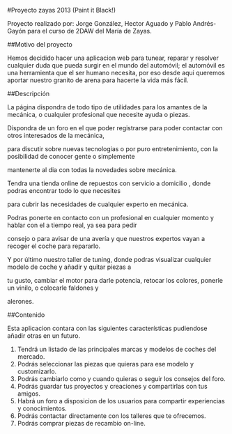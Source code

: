 #Proyecto zayas 2013 (Paint it Black!)

Proyecto realizado por: Jorge González, Hector Aguado y Pablo Andrés-Gayón para el curso de 2DAW del María de Zayas.

##Motivo del proyecto

Hemos decidido hacer una aplicacion web para tunear, reparar y resolver cualquier duda que pueda surgir en el
mundo del automóvil; el automóvil es una herramienta que el ser humano necesita, por eso desde aqui queremos
aportar nuestro granito de arena para hacerte la vida más fácil.

##Descripción

La página dispondra de todo tipo de utilidades para los amantes de la mecánica, o cualquier profesional que necesite ayuda o piezas.

Dispondra de un foro en el que poder registrarse para poder contactar con otros interesados de la mecánica,

para discutir sobre nuevas tecnologias o por puro entretenimiento, con la posibilidad de conocer gente o simplemente

mantenerte al dia con todas la novedades sobre mecánica.

Tendra una tienda online de repuestos con servicio a domicilio , donde podras encontrar todo lo que necesites

para cubrir las necesidades de cualquier experto en mecánica.

Podras ponerte en contacto con un profesional en cualquier momento y hablar con el a tiempo real, ya sea para pedir

consejo o para avisar de una avería y que nuestros expertos vayan a recoger el coche para repararlo.

Y por último nuestro taller de tuning, donde podras visualizar cualquier modelo de coche y añadir y quitar piezas a

tu gusto, cambiar el motor para darle potencia, retocar los colores, ponerle un vinilo, o colocarle faldones y

alerones.

##Contenido

Esta aplicacion contara con las siguientes características pudiendose añadir otras en un futuro.

1. Tendrá un listado de las principales marcas y modelos de coches del mercado.
2. Podrás seleccionar las piezas que quieras para ese modelo y customizarlo.
3. Podrás cambiarlo como y cuando quieras o seguir los consejos del foro.
4. Podrás guardar tus proyectos y creaciones y compartirlas con tus amigos.
5. Habrá un foro a disposicion de los usuarios para compartir experiencias y conocimientos.
6. Podrás contactar directamente con los talleres que te ofrecemos.
7. Podrás comprar piezas de recambio on-line.






